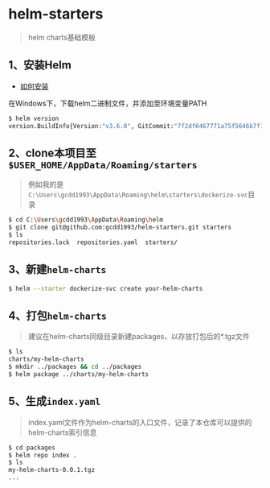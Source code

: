 # helm-starters

> helm charts基础模板

## 1、安装Helm

- [如何安装](https://helm.sh/zh/docs/intro/install/)

在Windows下，下载helm二进制文件，并添加至环境变量PATH

```bash
$ helm version
version.BuildInfo{Version:"v3.6.0", GitCommit:"7f2df6467771a75f5646b7f12afb408590ed1755", GitTreeState:"clean", GoVersion:"go1.16.3"}
```

## 2、clone本项目至`$USER_HOME/AppData/Roaming/starters`

> 例如我的是`C:\Users\gcdd1993\AppData\Roaming\helm\starters\dockerize-svc`目录

```bash
$ cd C:\Users\gcdd1993\AppData\Roaming\helm
$ git clone git@github.com:gcdd1993/helm-starters.git starters
$ ls
repositories.lock  repositories.yaml  starters/
```

## 3、新建`helm-charts`

```bash
$ helm --starter dockerize-svc create your-helm-charts
```

## 4、打包`helm-charts`

> 建议在helm-charts同级目录新建packages，以存放打包后的*.tgz文件

```bash
$ ls 
charts/my-helm-charts
$ mkdir ../packages && cd ../packages
$ helm package ../charts/my-helm-charts
```

## 5、生成`index.yaml`

> index.yaml文件作为helm-charts的入口文件，记录了本仓库可以提供的helm-charts索引信息

```bash
$ cd packages
$ helm repo index .
$ ls 
my-helm-charts-0.0.1.tgz
...
```